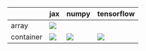 |           | jax                                                                                                                                            | numpy                                                                                                                                          | tensorflow                                                                                                                                     |
|:----------|:-----------------------------------------------------------------------------------------------------------------------------------------------|:-----------------------------------------------------------------------------------------------------------------------------------------------|:-----------------------------------------------------------------------------------------------------------------------------------------------|
| array     | <a href="Misc Tests/submodules/array.md" rel="noopener noreferrer" target="_blank"><img src=https://img.shields.io/badge/-success-success></a> |                                                                                                                                                |                                                                                                                                                |
| container | <a href="Misc Tests/submodules/container.md" rel="noopener noreferrer" target="_blank"><img src=https://img.shields.io/badge/-failure-red></a> | <a href="Misc Tests/submodules/container.md" rel="noopener noreferrer" target="_blank"><img src=https://img.shields.io/badge/-failure-red></a> | <a href="Misc Tests/submodules/container.md" rel="noopener noreferrer" target="_blank"><img src=https://img.shields.io/badge/-failure-red></a> |